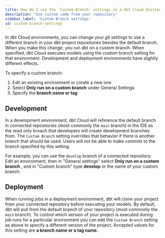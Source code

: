```yaml
---
title: How do I use the `Custom Branch` settings in a dbt Cloud Environment?
description: "Use custom code from your repository"
sidebar_label: 'Custom Branch settings'
id: custom-branch-settings
---
```


In dbt Cloud environments, you can change your git settings to use a different branch in your dbt project repositories besides the default branch. When you make this change, you run dbt on a custom branch. When specified, dbt Cloud executes models using the custom branch setting for that environment. Development and deployment environments have slightly different effects.

To specify a custom branch:
1. Edit an existing environment or create a new one
2. Select **Only run on a custom branch** under General Settings
3. Specify the **branch name or tag**


## Development

In a development environment, dbt Cloud will reference the default branch in connected repositories (most commonly the `main` branch) in the IDE as the read only brnach that developers will create development branches from. The `Custom Branch` setting overrides that behavior if there is another branch that should be used. Users will not be able to make commits to the branch specified by this setting.  

For example, you can use the `develop` branch of a connected repository. Edit an environment, then in "General settings" select  **Only run on a custom branch** , and in "Custom branch" type **develop** or the name of your custom branch.

<Lightbox src="/img/docs/dbt-cloud/cloud-configuring-dbt-cloud/dev-environment-custom-branch.png" title="Configuring a custom base repository branch"/>

## Deployment

When running jobs in a deployment environment, dbt will clone your project from your connected repository before executing your models. By default, dbt will pull from the default branch of your repository (most commonly the `main` branch). To control which version of your project is executed during job runs for a particular environment you can edit the `Custom Branch` setting as above to specify a different version of the project. Accepted values for this setting are **a branch name or a tag name.**